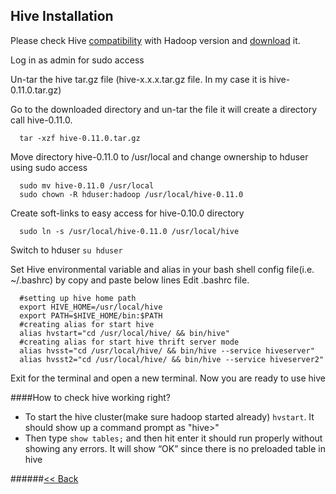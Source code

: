 ## Hive Installation 


Please check Hive [compatibility](http://hive.apache.org/releases.html) with Hadoop version and [download](http://apache.spinellicreations.com/hive/stable/) it.

Log in as admin for sudo access

Un-tar the hive tar.gz file (hive-x.x.x.tar.gz file. In my case it is hive-0.11.0.tar.gz)

Go to the downloaded directory and un-tar the file it will create a directory call hive-0.11.0.
```
  tar -xzf hive-0.11.0.tar.gz
```
Move directory hive-0.11.0 to /usr/local and change ownership to hduser using sudo access
```
  sudo mv hive-0.11.0 /usr/local
  sudo chown -R hduser:hadoop /usr/local/hive-0.11.0
```
Create soft-links to easy access for hive-0.10.0 directory 
```
  sudo ln -s /usr/local/hive-0.11.0 /usr/local/hive
```
Switch to hduser ```su hduser```

Set Hive environmental variable and alias in your bash shell config file(i.e. ~/.bashrc) by copy and paste below lines
Edit .bashrc file. 
```
  #setting up hive home path
  export HIVE_HOME=/usr/local/hive
  export PATH=$HIVE_HOME/bin:$PATH
  #creating alias for start hive
  alias hvstart="cd /usr/local/hive/ && bin/hive"
  #creating alias for start hive thrift server mode
  alias hvsst="cd /usr/local/hive/ && bin/hive --service hiveserver"
  alias hvsst2="cd /usr/local/hive/ && bin/hive --service hiveserver2"
```
Exit for the terminal and open a new terminal. Now you are ready to use hive

####How to check hive working right?

  * To start the hive cluster(make sure hadoop started already) ```hvstart```. It should show up a command prompt as "hive>"
  * Then type ```show tables;``` and then hit enter it should run properly without showing any errors. It will show “OK” since there is no preloaded table in hive

######[<< Back](Home.md)
